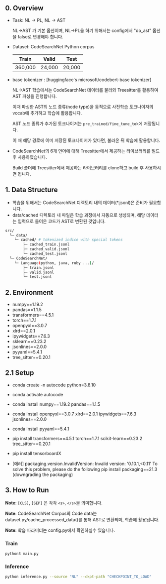 ## 0. Overview

- Task: NL -> PL, NL -> AST

    NL->AST 가 기본 옵션이며, NL->PL을 하기 위해서는 config에서 "do_ast" 옵션을 false로 변경해야 합니다.
  
- Dataset: CodeSearchNet Python corpus

    |  Train  | Valid  |  Test  |
    | :-----: | :----: | :----: |
    | 360,000 | 24,000 | 20,000 |

- base tokenizer : [huggingface's microsoft/codebert-base tokenizer]
  
   NL->AST 학습에서는 CodeSearchNet 데이터를 불러와 Treesitter를 활용하여 AST 파싱을 진행합니다.
   
   이때 파싱한 AST의 노드 종류(node type)을 동적으로 사전학습 토크나이저의 vocab에 추가하고 학습에 활용합니다.
  
   AST 노드 종류가 추가된 토크나이저는 ```pre_trained/fine_tune_tok```에 저장됩니다.
  
   이 때 해당 경로에 이미 저장된 토크나이저가 있다면, 불러온 뒤 학습에 활용합니다.

- CodeSearchNet의 6개 언어에 대해 Treesitter에서 제공하는 라이브러리를 빌드 후 사용하였습니다.

  Build 폴더에 Treesitter에서 제공하는 라이브러리를 clone하고 build 후 사용하시면 됩니다. 

## 1. Data Structure
- 학습을 위해서는 CodeSearchNet 디렉토리 내의 데이터(*.jsonl)은 준비가 필요합니다.
- data/cached 디렉토리 내 파일은 학습 과정에서 자동으로 생성되며, 해당 데이터는 입력으로 들어온 코드가 AST로 변환된 것입니다.
```sh
src/
  └─ data/
    └─ cached/ # tokenized indice with special tokens
        ├─ cached_train.jsonl
        ├─ cached_valid.jsonl
        └─ cached_test.jsonl
  └─ CodeSearchNet/ 
    └─ Language(python, java, ruby ...)/
        ├─ train.jsonl
        ├─ valid.jsonl
        └─ test.jsonl
```

## 2. Environment

- numpy==1.19.2
- pandas==1.1.5
- transformers==4.5.1
- torch==1.7.1
- openpyxl==3.0.7
- xlrd==2.0.1
- ipywidgets==7.6.3
- sklearn==0.23.2
- jsonlines==2.0.0
- pyyaml==5.4.1
- tree_sitter==0.20.1

## 2.1 Setup

- conda create -n autocode python=3.8.10
- conda activate autocode
- conda install numpy==1.19.2 pandas==1.1.5
- conda install openpyxl==3.0.7 xlrd==2.0.1 ipywidgets==7.6.3 jsonlines==2.0.0
- conda install pyyaml==5.4.1
- pip install transformers==4.5.1 torch==1.7.1 scikit-learn==0.23.2 tree_sitter==0.20.1
- pip install tensorboardX

- [에러] packaging.version.InvalidVersion: Invalid version: '0.10.1,<0.11' 
  To solve this problem,  please do the following
    pip install packaging==21.3 (downgrading the packaging)

## 3. How to Run

**Note**: ```[CLS]```, ```[SEP]``` 은 각각 ```<s>```, ```</s>```을 의미합니다.

**Note**: CodeSearchNet Corpus의 Code data는 dataset.py/cache_processed_data()를 통해 AST로 변환되며, 학습에 활용됩니다.

**Note**: 학습 파라미터는 config.py에서 확인하실수 있습니다.

### Train
```sh
python3 main.py 
```

### Inference
```sh
python inference.py --source "NL" --ckpt-path "CHECKPOINT_TO_LOAD"
```
